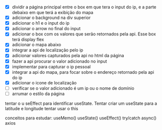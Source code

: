 - [X] dividir a página principal entre o box em que tera o input do ip, e a parte debaixo em que terá a exibição do mapa
- [X] adicionar o background na div superior
- [X] adicionar o h1 e o input do ip
- [X] adicionar o arrow no final do input 
- [X] adicionar o box com os valores que serão retornados pela api. Esse box terá display flex
- [x] adicionar o mapa abaixo
- [X] integrar a api de localização pelo ip
- [X] adicionar valores capturados pela api no html da página
- [X] fazer a api procurar o valor adicionado no input
- [X] implementar para capturar o ip pessoal
- [X] integrar a api do mapa, para focar sobre o endereço retornado pela api do ip
- [X] adicionar o icone de localização 
- [ ] verificar se o valor adicionado é um ip ou o nome de domínio
- [ ] arrumar o estilo da página

tentar o u seEffect para identificar useState. Tentar criar um useState para a latitude e longitude
tentar usar o this

conceitos para estudar:
useMemo()
useState()
useEffect()
try/catch
async()
axios